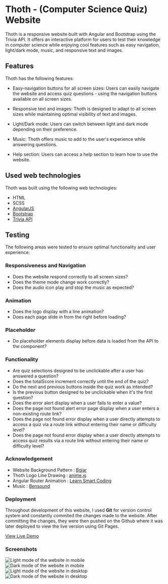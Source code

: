 # Thoth - (Computer Science Quiz) Website

Thoth is a responsive website built with Angular and Bootstrap using the Trivia API. It offers an interactive platform for users to test their knowledge in computer science while enjoying cool features such as easy navigation, light/dark mode, music, and responsive text and images.

## Features
Thoth has the following features:

- Easy-navigation buttons for all screen sizes: Users can easily navigate the website and access quiz questions - using the navigation buttons available on all screen sizes.

- Responsive text and images: Thoth is designed to adapt to all screen sizes while maintaining optimal visibility of text and images.

- Light/Dark mode: Users can switch between light and dark mode depending on their preference.

- Music: Thoth offers music to add to the user's experience while answering questions.

- Help section: Users can access a help section to learn how to use the website.

## Used web technologies
Thoth was built using the following web technologies:

- HTML
- SCSS
- [AngularJS](https://angular.io)
- [Bootstrap](https://getbootstrap.com)
- [Trivia API](https://opentdb.com/api_config.php) 

## Testing
The following areas were tested to ensure optimal functionality and user experience:

### Responsiveness and Navigation
- Does the website respond correctly to all screen sizes?
- Does the theme mode change work correctly?
- Does the audio icon play and stop the music as expected?

### Animation
- Does the logo display with a line animation?
- Does each page slide in from the right before loading?

### Placeholder
- Do placeholder elements display before data is loaded from the API to the component?

### Functionality
- Are quiz selections designed to be unclickable after a user has answered a question?
- Does the totalScore increment correctly until the end of the quiz?
- Do the next and previous buttons inside the quiz work as intended?
- Is the previous button designed to be unclickable when it's the first question?
- Does the error alert display when a user fails to enter a value?
- Does the page not found alert error page display when a user enters a non-existing route link?
- Does the page not found error display when a user directly attempts to access a quiz via a route link without   entering their name or difficulty level?
- Does the page not found error display when a user directly attempts to access quiz results via a route link without entering their name or difficulty level?

### Acknowledgement

- Website Background Pattern : [Bgjar](https://bgjar.com/rect-light)
- Thoth Logo Line Drawing : [anime.js](https://animejs.com/documentation/#lineDrawing)
- Angular Router Animation : [Learn Smart Coding](https://www.youtube.com/watch?v=G9zAdwy3Skk)
- Music : [Bensound](Bensound.com/royalty-free-music)

### Deployment
Throughout development of this website, I used **Git** for version control system and constantly commited the changes made to the website. After committing the changes, they were then pushed on the Github where it was later deployed to view the live version using Git Pages. 

[View Live Demo]()

### Screenshots
![Light mode of the website in mobile](src/assets/images/home-light.png)
![Dark mode of the website in mobile](src/assets/images/home-dark.png)
![Light mode of the website in desktop](src/assets/images/Thoth-light-lg.png)
![Dark mode of the website in desktop](src/assets/images/Thoth-dark-lg.png)



 
